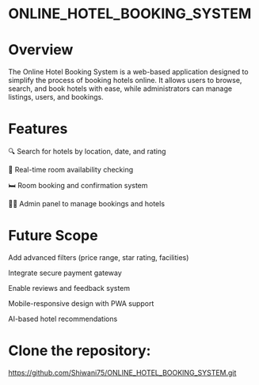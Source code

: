# ONLINE_HOTEL_BOOKING_SYSTEM

# Overview
The Online Hotel Booking System is a web-based application designed to simplify the process of booking hotels online. It allows users to browse, search, and book hotels with ease, while administrators can manage listings, users, and bookings. 


 # Features
🔍 Search for hotels by location, date, and rating

📅 Real-time room availability checking

🛏️ Room booking and confirmation system

🧑‍💼 Admin panel to manage bookings and hotels


# Future Scope
Add advanced filters (price range, star rating, facilities)

Integrate secure payment gateway

Enable reviews and feedback system

Mobile-responsive design with PWA support

AI-based hotel recommendations


# Clone the repository:
https://github.com/Shiwani75/ONLINE_HOTEL_BOOKING_SYSTEM.git
